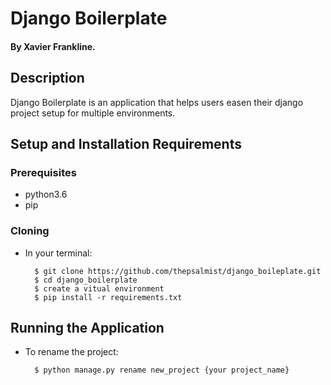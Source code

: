 # Django Boilerplate

#### By Xavier Frankline.

## Description

Django Boilerplate is an application that helps users easen their django project setup for multiple environments.

## Setup and Installation Requirements

### Prerequisites

-   python3.6
-   pip

### Cloning

-   In your terminal:

          $ git clone https://github.com/thepsalmist/django_boileplate.git
          $ cd django_boilerplate
          $ create a vitual environment 
          $ pip install -r requirements.txt

## Running the Application

-   To rename the project:

          $ python manage.py rename new_project {your project_name}
          
